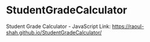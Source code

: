 # StudentGradeCalculator
Student Grade Calculator - JavaScript
Link: https://raoul-shah.github.io/StudentGradeCalculator/

